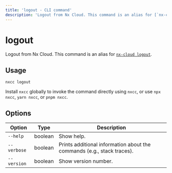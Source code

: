 ```yaml
---
title: 'logout - CLI command'
description: 'Logout from Nx Cloud. This command is an alias for [`nx-cloud logout`](/ci/reference/nx-cloud-cli#npx-nxcloud-logout).'
---
```


# logout

Logout from Nx Cloud. This command is an alias for [`nx-cloud logout`](/ci/reference/nx-cloud-cli#npx-nxcloud-logout).

## Usage

```shell
nxcc logout
```

Install `nxcc` globally to invoke the command directly using `nxcc`, or use `npx nxcc`, `yarn nxcc`, or `pnpm nxcc`.

## Options

| Option      | Type    | Description                                                            |
| ----------- | ------- | ---------------------------------------------------------------------- |
| `--help`    | boolean | Show help.                                                             |
| `--verbose` | boolean | Prints additional information about the commands (e.g., stack traces). |
| `--version` | boolean | Show version number.                                                   |
